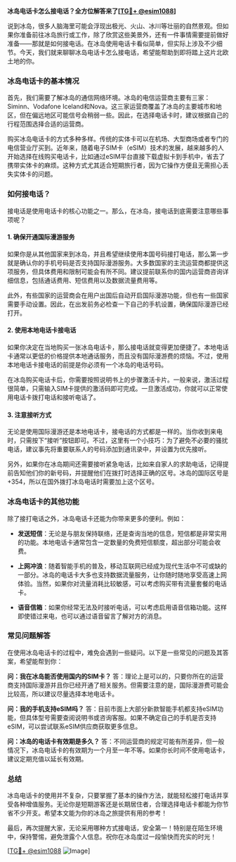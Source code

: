 **冰岛电话卡怎么接电话？全方位解答来了[[TG💪+ @esim1088](https://t.me/s/esim1088)]**

说到冰岛，很多人脑海里可能会浮现出极光、火山、冰川等壮丽的自然景观。但如果你准备前往冰岛旅行或工作，除了欣赏这些美景外，还有一件事情需要提前做好准备——那就是如何接电话。在冰岛使用电话卡看似简单，但实际上涉及不少细节。今天，我们就来聊聊冰岛电话卡怎么接电话，希望能帮助到即将踏上这片北欧土地的你。

### 冰岛电话卡的基本情况

首先，我们需要了解冰岛的通信网络环境。冰岛的电信运营商主要有三家：Siminn、Vodafone Iceland和Nova。这三家运营商覆盖了冰岛的主要城市和地区，但在偏远地区可能信号会稍弱一些。因此，在选择电话卡时，建议根据自己的行程范围选择合适的运营商。

购买冰岛电话卡的方式多种多样。传统的实体卡可以在机场、大型商场或者专门的电信营业厅买到。近年来，随着电子SIM卡（eSIM）技术的发展，越来越多的人开始选择在线购买电话卡，比如通过eSIM平台直接下载虚拟卡到手机中，省去了携带实体卡的麻烦。这种方式尤其适合短期旅行者，因为它操作方便且无需担心丢失实体卡的问题。

### 如何接电话？

接电话是使用电话卡的核心功能之一。那么，在冰岛，接电话到底需要注意哪些事项呢？

#### 1. 确保开通国际漫游服务

如果你是从其他国家来到冰岛，并且希望继续使用本国号码接打电话，那么第一步就是确认你的手机号码是否支持国际漫游服务。大多数国家的主流运营商都提供这项服务，但具体费用和限制可能会有所不同。建议提前联系你的国内运营商咨询详细信息，包括通话费用、短信费用以及数据流量费用等。

此外，有些国家的运营商会在用户出国后自动开启国际漫游功能，但也有一些国家需要手动设置。因此，在出发前务必检查一下自己的手机设置，确保国际漫游已经打开。

#### 2. 使用本地电话卡接电话

如果你决定在当地购买一张冰岛电话卡，那么接电话就变得更加便捷了。本地电话卡通常以更低的价格提供本地通话服务，而且没有国际漫游费的烦恼。不过，使用本地电话卡接电话的前提是你必须有一个冰岛的电话号码。

在冰岛购买电话卡后，你需要按照说明书上的步骤激活卡片。一般来说，激活过程很简单，只需输入SIM卡提供的激活码即可完成。一旦激活成功，你就可以正常使用电话卡拨打电话和接听电话了。

#### 3. 注意接听方式

无论是使用国际漫游还是本地电话卡，接电话的方式都是一样的。当你收到来电时，只需按下“接听”按钮即可。不过，这里有一个小技巧：为了避免不必要的骚扰电话，建议事先将重要联系人的号码添加到通讯录中，并设置为优先接听。

另外，如果你在冰岛期间还需要接听紧急电话，比如来自家人的求助电话，记得提前告知他们你的新号码，并提醒他们在拨打时选择正确的区号。冰岛的国际区号是+354，所以在国外拨打冰岛电话时需要加上这个区号。

### 冰岛电话卡的其他功能

除了接打电话之外，冰岛电话卡还能为你带来更多的便利。例如：

- **发送短信**：无论是与朋友保持联络，还是查询当地的信息，短信都是非常实用的功能。本地电话卡通常包含一定数量的免费短信额度，超出部分可能会收费。
  
- **上网冲浪**：随着智能手机的普及，移动互联网已经成为现代生活中不可或缺的一部分。冰岛的电话卡大多也支持数据流量服务，让你随时随地享受高速上网体验。当然，如果你对流量消耗比较敏感，可以考虑购买带有流量套餐的电话卡。

- **语音信箱**：如果你经常无法及时接听电话，可以考虑启用语音信箱功能。这样即使错过来电，也可以通过语音留言了解对方的消息。

### 常见问题解答

在使用冰岛电话卡的过程中，难免会遇到一些疑问。以下是一些常见的问题及其答案，希望能帮到你：

**问：我在冰岛能否使用国内的SIM卡？**
答：理论上是可以的，只要你所在的运营商支持国际漫游并且你已经开通了相关服务。但需要注意的是，国际漫游费可能会比较高，所以建议尽量选择本地电话卡。

**问：我的手机支持eSIM吗？**
答：目前市面上大部分新款智能手机都支持eSIM功能，但具体型号需要查阅说明书或咨询客服。如果不确定自己的手机是否支持eSIM，可以尝试联系eSIM供应商获取更多信息。

**问：冰岛的电话卡有效期是多久？**
答：不同运营商的规定可能有所差异，但一般情况下，冰岛电话卡的有效期为一个月至一年不等。如果你长时间不使用电话卡，建议定期充值以延长有效期。

### 总结

冰岛电话卡的使用并不复杂，只要掌握了基本的操作方法，就能轻松接打电话并享受各种增值服务。无论你是短期游客还是长期居住者，合理选择电话卡都能为你节省不少开支。希望本文能为你的冰岛之旅提供有用的参考！

最后，再次提醒大家，无论采用哪种方式接电话，安全第一！特别是在陌生环境中，保持警惕，避免泄露个人信息。祝你在冰岛度过一段愉快而充实的时光！

[[TG💪+ @esim1088](https://t.me/s/esim1088) ![Image](https://i.postimg.cc/4NQfJmqS/Snipaste-2025-05-13-00-14-12.png)]